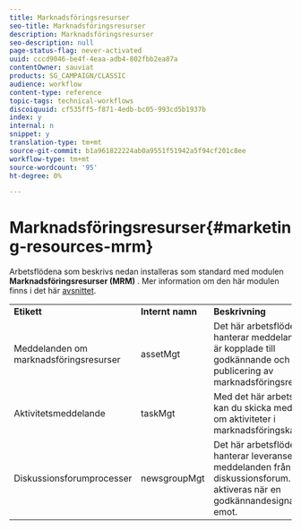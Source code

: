 ```yaml
---
title: Marknadsföringsresurser
seo-title: Marknadsföringsresurser
description: Marknadsföringsresurser
seo-description: null
page-status-flag: never-activated
uuid: cccd9046-be4f-4eaa-adb4-802fbb2ea87a
contentOwner: sauviat
products: SG_CAMPAIGN/CLASSIC
audience: workflow
content-type: reference
topic-tags: technical-workflows
discoiquuid: cf535ff5-f871-4edb-bc05-993cd5b1937b
index: y
internal: n
snippet: y
translation-type: tm+mt
source-git-commit: b1a961822224ab0a9551f51942a5f94cf201c8ee
workflow-type: tm+mt
source-wordcount: '95'
ht-degree: 0%

---
```



# Marknadsföringsresurser{#marketing-resources-mrm}

Arbetsflödena som beskrivs nedan installeras som standard med modulen **Marknadsföringsresurser (MRM)** . Mer information om den här modulen finns i det här [avsnittet](../../campaign/using/designing-marketing-campaigns.md).

<table> 
 <tbody> 
  <tr> 
   <td> <strong>Etikett</strong><br /> </td> 
   <td> <strong>Internt namn</strong><br /> </td> 
   <td> <strong>Beskrivning</strong><br /> </td> 
  </tr> 
  <tr> 
   <td> <span class="uicontrol">Meddelanden om marknadsföringsresurser</span> <br /> </td> 
   <td> <span class="uicontrol">assetMgt</span> <br /> </td> 
   <td> Det här arbetsflödet hanterar meddelanden som är kopplade till godkännande och publicering av marknadsföringsresurser. <br /> </td> 
  </tr> 
  <tr> 
   <td> <span class="uicontrol">Aktivitetsmeddelande</span> <br /> </td> 
   <td> <span class="uicontrol">taskMgt</span> <br /> </td> 
   <td> Med det här arbetsflödet kan du skicka meddelanden om aktiviteter i marknadsföringskampanjer.<br /> </td> 
  </tr> 
  <tr> 
   <td> <span class="uicontrol">Diskussionsforumprocesser</span> <br /> </td> 
   <td> <span class="uicontrol">newsgroupMgt</span> <br /> </td> 
   <td> Det här arbetsflödet hanterar leveransen av meddelanden från diskussionsforum. Den aktiveras när en godkännandesignal tas emot.<br /> </td> 
  </tr> 
 </tbody> 
</table>

